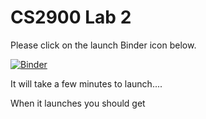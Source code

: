 # CS2900 Lab 2

Please click on the launch Binder icon below. 

[![Binder](https://mybinder.org/badge_logo.svg)](https://mybinder.org/v2/gh/hughshanahan/CS2900-Lab-2/master)

It will take a few minutes to launch....

When it launches you should get 
